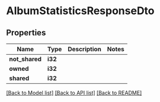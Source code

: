 # AlbumStatisticsResponseDto

## Properties

Name | Type | Description | Notes
------------ | ------------- | ------------- | -------------
**not_shared** | **i32** |  | 
**owned** | **i32** |  | 
**shared** | **i32** |  | 

[[Back to Model list]](../README.md#documentation-for-models) [[Back to API list]](../README.md#documentation-for-api-endpoints) [[Back to README]](../README.md)


